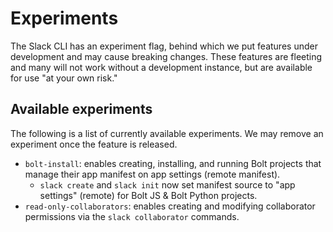 # Experiments

The Slack CLI has an experiment flag, behind which we put features under development and may cause breaking changes. These features are fleeting and many will not work without a development instance, but are available for use "at your own risk."

## Available experiments

The following is a list of currently available experiments. We may remove an experiment once the feature is released.

* `bolt-install`: enables creating, installing, and running Bolt projects that manage their app manifest on app settings (remote manifest).
    * `slack create` and `slack init` now set manifest source to "app settings" (remote) for Bolt JS & Bolt Python projects.
* `read-only-collaborators`: enables creating and modifying collaborator permissions via the `slack collaborator` commands.
